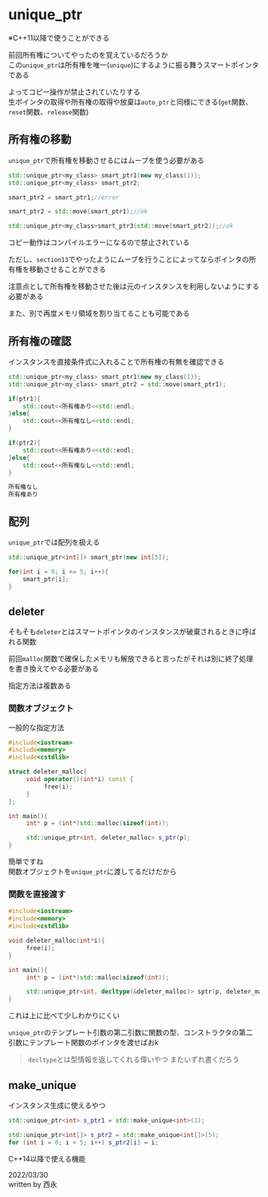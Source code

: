 # unique_ptr

※C++11以降で使うことができる

前回所有権についてやったのを覚えているだろうか  
この`unique_ptr`は所有権を唯一(`unique`)にするように振る舞うスマートポインタである

よってコピー操作が禁止されていたりする  
生ポインタの取得や所有権の取得や放棄は`auto_ptr`と同様にできる(`get`関数、`reset`関数、`release`関数)

## 所有権の移動

`unique_ptr`で所有権を移動させるにはムーブを使う必要がある

```c++
std::unique_ptr<my_class> smart_ptr1(new my_class(1));
std::unique_ptr<my_class> smart_ptr2;

smart_ptr2 = smart_ptr1;//error

smart_ptr2 = std::move(smart_ptr1);//ok

std::unique_ptr<my_class>smart_ptr3(std::move(smart_ptr2));//ok
```

コピー動作はコンパイルエラーになるので禁止されている

ただし、`section13`でやったようにムーブを行うことによってならポインタの所有権を移動させることができる

注意点として所有権を移動させた後は元のインスタンスを利用しないようにする必要がある

また、別で再度メモリ領域を割り当てることも可能である

## 所有権の確認

インスタンスを直接条件式に入れることで所有権の有無を確認できる

```c++
std::unique_ptr<my_class> smart_ptr1(new my_class(1));
std::unique_ptr<my_class> smart_ptr2 = std::move(smart_ptr1);

if(ptr1){
    std::cout<<所有権あり<<std::endl;
}else{
    std::cout<<所有権なし<<std::endl;
}

if(ptr2){
    std::cout<<所有権あり<<std::endl;
}else{
    std::cout<<所有権なし<<std::endl;
}
```

```markdown
所有権なし
所有権あり
```

## 配列

`unique_ptr`では配列を扱える

```c++
std::unique_ptr<int[]> smart_ptr(new int[5]);

for(int i = 0; i <= 5; i++){
    smart_ptr[i];
}
```

## deleter

そもそも`deleter`とはスマートポインタのインスタンスが破棄されるときに呼ばれる関数

前回`malloc`関数で確保したメモリも解放できると言ったがそれは別に終了処理を書き換えてやる必要がある

指定方法は複数ある

### 関数オブジェクト

一般的な指定方法

```c++
#include<iostream>
#include<memory>
#include<cstdlib>

struct deleter_malloc{
     void operator()(int*i) const {
          free(i);
     }
};

int main(){
     int* p = (int*)std::malloc(sizeof(int));

     std::unique_ptr<int, deleter_malloc> s_ptr(p);
}
```

簡単ですね  
関数オブジェクトを`unique_ptr`に渡してるだけだから


### 関数を直接渡す

```c++
#include<iostream>
#include<memory>
#include<cstdlib>

void deleter_malloc(int*i){
     free(i);
}

int main(){
     int* p = (int*)std::malloc(sizeof(int));

     std::unique_ptr<int, decltype(&deleter_malloc)> sptr(p, deleter_malloc);
}
```

これは上に比べて少しわかりにくい

`unique_ptr`のテンプレート引数の第二引数に関数の型、コンストラクタの第二引数にテンプレート関数のポインタを渡せばおk

>`decltype`とは型情報を返してくれる偉いやつ
またいずれ書くだろう

## make_unique

インスタンス生成に使えるやつ

```c++
std::unique_ptr<int> s_ptr1 = std::make_unique<int>(1);

std::unique_ptr<int[]> s_ptr2 = std::make_unique<int[]>(5);
for (int i = 0; i < 5; i++) s_ptr2[i] = i;
```

C++14以降で使える機能

2022/03/30  
written by 西永
